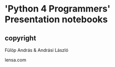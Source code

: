 # 'Python 4 Programmers' Presentation notebooks



## copyright
Fülöp András & Andrási László

lensa.com
